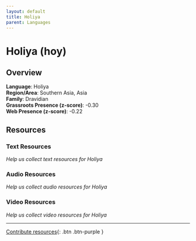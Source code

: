 ```yaml
---
layout: default
title: Holiya
parent: Languages
---
```


# Holiya (hoy)

## Overview

**Language**: Holiya  
**Region/Area**: Southern Asia, Asia  
**Family**: Dravidian  
**Grassroots Presence (z-score)**: -0.30  
**Web Presence (z-score)**: -0.22  

## Resources

### Text Resources
*Help us collect text resources for Holiya*

### Audio Resources
*Help us collect audio resources for Holiya*

### Video Resources
*Help us collect video resources for Holiya*

---

[Contribute resources](https://forms.office.com/e/1SfLJx3u1r){: .btn .btn-purple }
